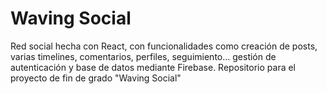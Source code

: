 # Waving Social

Red social hecha con React, con funcionalidades como creación de posts, varias timelines, comentarios, perfiles, seguimiento... gestión de autenticación y base de datos mediante Firebase.
Repositorio para el proyecto de fin de grado "Waving Social"
